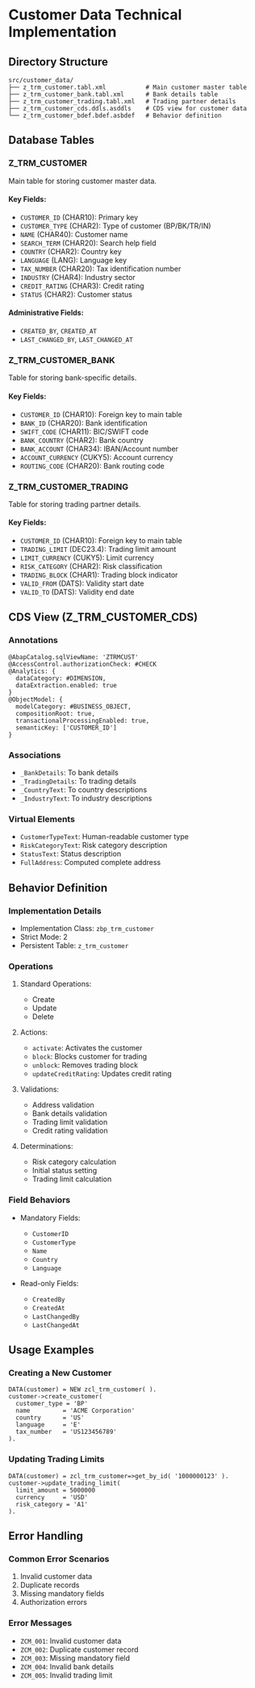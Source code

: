 # Customer Data Technical Implementation

## Directory Structure
```
src/customer_data/
├── z_trm_customer.tabl.xml           # Main customer master table
├── z_trm_customer_bank.tabl.xml      # Bank details table
├── z_trm_customer_trading.tabl.xml   # Trading partner details
├── z_trm_customer_cds.ddls.asddls    # CDS view for customer data
└── z_trm_customer_bdef.bdef.asbdef   # Behavior definition
```

## Database Tables

### Z_TRM_CUSTOMER
Main table for storing customer master data.

#### Key Fields:
- `CUSTOMER_ID` (CHAR10): Primary key
- `CUSTOMER_TYPE` (CHAR2): Type of customer (BP/BK/TR/IN)
- `NAME` (CHAR40): Customer name
- `SEARCH_TERM` (CHAR20): Search help field
- `COUNTRY` (CHAR2): Country key
- `LANGUAGE` (LANG): Language key
- `TAX_NUMBER` (CHAR20): Tax identification number
- `INDUSTRY` (CHAR4): Industry sector
- `CREDIT_RATING` (CHAR3): Credit rating
- `STATUS` (CHAR2): Customer status

#### Administrative Fields:
- `CREATED_BY`, `CREATED_AT`
- `LAST_CHANGED_BY`, `LAST_CHANGED_AT`

### Z_TRM_CUSTOMER_BANK
Table for storing bank-specific details.

#### Key Fields:
- `CUSTOMER_ID` (CHAR10): Foreign key to main table
- `BANK_ID` (CHAR20): Bank identification
- `SWIFT_CODE` (CHAR11): BIC/SWIFT code
- `BANK_COUNTRY` (CHAR2): Bank country
- `BANK_ACCOUNT` (CHAR34): IBAN/Account number
- `ACCOUNT_CURRENCY` (CUKY5): Account currency
- `ROUTING_CODE` (CHAR20): Bank routing code

### Z_TRM_CUSTOMER_TRADING
Table for storing trading partner details.

#### Key Fields:
- `CUSTOMER_ID` (CHAR10): Foreign key to main table
- `TRADING_LIMIT` (DEC23.4): Trading limit amount
- `LIMIT_CURRENCY` (CUKY5): Limit currency
- `RISK_CATEGORY` (CHAR2): Risk classification
- `TRADING_BLOCK` (CHAR1): Trading block indicator
- `VALID_FROM` (DATS): Validity start date
- `VALID_TO` (DATS): Validity end date

## CDS View (Z_TRM_CUSTOMER_CDS)

### Annotations
```abap
@AbapCatalog.sqlViewName: 'ZTRMCUST'
@AccessControl.authorizationCheck: #CHECK
@Analytics: {
  dataCategory: #DIMENSION,
  dataExtraction.enabled: true
}
@ObjectModel: {
  modelCategory: #BUSINESS_OBJECT,
  compositionRoot: true,
  transactionalProcessingEnabled: true,
  semanticKey: ['CUSTOMER_ID']
}
```

### Associations
- `_BankDetails`: To bank details
- `_TradingDetails`: To trading details
- `_CountryText`: To country descriptions
- `_IndustryText`: To industry descriptions

### Virtual Elements
- `CustomerTypeText`: Human-readable customer type
- `RiskCategoryText`: Risk category description
- `StatusText`: Status description
- `FullAddress`: Computed complete address

## Behavior Definition

### Implementation Details
- Implementation Class: `zbp_trm_customer`
- Strict Mode: 2
- Persistent Table: `z_trm_customer`

### Operations
1. Standard Operations:
   - Create
   - Update
   - Delete

2. Actions:
   - `activate`: Activates the customer
   - `block`: Blocks customer for trading
   - `unblock`: Removes trading block
   - `updateCreditRating`: Updates credit rating

3. Validations:
   - Address validation
   - Bank details validation
   - Trading limit validation
   - Credit rating validation

4. Determinations:
   - Risk category calculation
   - Initial status setting
   - Trading limit calculation

### Field Behaviors
- Mandatory Fields:
  - `CustomerID`
  - `CustomerType`
  - `Name`
  - `Country`
  - `Language`

- Read-only Fields:
  - `CreatedBy`
  - `CreatedAt`
  - `LastChangedBy`
  - `LastChangedAt`

## Usage Examples

### Creating a New Customer
```abap
DATA(customer) = NEW zcl_trm_customer( ).
customer->create_customer(
  customer_type = 'BP'
  name         = 'ACME Corporation'
  country      = 'US'
  language     = 'E'
  tax_number   = 'US123456789'
).
```

### Updating Trading Limits
```abap
DATA(customer) = zcl_trm_customer=>get_by_id( '1000000123' ).
customer->update_trading_limit(
  limit_amount = 5000000
  currency     = 'USD'
  risk_category = 'A1'
).
```

## Error Handling

### Common Error Scenarios
1. Invalid customer data
2. Duplicate records
3. Missing mandatory fields
4. Authorization errors

### Error Messages
- `ZCM_001`: Invalid customer data
- `ZCM_002`: Duplicate customer record
- `ZCM_003`: Missing mandatory field
- `ZCM_004`: Invalid bank details
- `ZCM_005`: Invalid trading limit